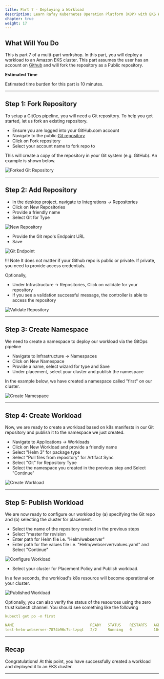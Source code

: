 ```yaml
---
title: Part 7 - Deploying a Workload 
description: Learn Rafay Kubernetes Operation Platform (KOP) with EKS Workshop. Rafay is a SaaS-first Kubernetes Operations Platform with enterprise-class scalability. 
chapter: true
weight: 17
---
```


## What Will You Do

This is part 7 of a multi-part workshop.  In this part, you will deploy a workload to an Amazon EKS cluster. This part assumes the user has an account on [Github](https://www.github.com) and will fork the repository as a Public repository. 

**Estimated Time**

Estimated time burden for this part is 10 minutes. 

---

## Step 1: Fork Repository 

To setup a GitOps pipeline, you will need a Git repository. To help you get started, let us fork an existing repository. 

- Ensure you are logged into your GitHub.com account 
- Navigate to the public [Git repository](https://github.com/RafaySystems/demo-apps)
- Click on Fork repository 
- Select your account name to fork repo to 

This will create a copy of the repository in your Git system (e.g. GitHub). An example is shown below.

![Forked Git Repository](/040_modules/img/part7/forked_repo.png)

---

## Step 2: Add Repository

- In the desktop project, navigate to Integrations -> Repositories
- Click on New Repositories
- Provide a friendly name
- Select Git for Type

![New Repository](/040_modules/img/part7/new_repo.png)

- Provide the Git repo's Endpoint URL 
- Save 

![Git Endpoint](/040_modules/img/part7/configure_repo.png)

!!! Note
    It does not matter if your Github repo is public or private. If private, you need to provide access credentials. 

Optionally, 

- Under Infrastructure -> Repositories, Click on validate for your repository 
- If you see a validation successful message, the controller is able to access the repository 

![Validate Repository](/040_modules/img/part7/validate_repo.png)

---

## Step 3: Create Namespace

We need to create a namespace to deploy our workload via the GitOps pipeline  

- Navigate to Infrastructure -> Namespaces
- Click on New Namespace
- Provide a name, select wizard for type and Save
- Under placement, select your cluster and publish the namespace 

In the example below, we have created a namespace called "first" on our cluster. 

![Create Namespace](/040_modules/img/part7/publish_namespace.png)

--- 

## Step 4: Create Workload

Now, we are ready to create a workload based on k8s manifests in our Git repository and publish it to the namespace we just created. 

- Navigate to Applications -> Workloads
- Click on New Workload and provide a friendly name
- Select "Helm 3" for package type
- Select "Pull files from repository" for Artifact Sync
- Select "Git" for Repository Type
- Select the namespace you created in the previous step and Select "Continue"

![Create Workload](/040_modules/img/part7/new_helm3_workload.png)

---

## Step 5: Publish Workload

We are now ready to configure our workload by (a) specifying the Git repo and (b) selecting the cluster for placement. 

- Select the name of the repository created in the previous steps
- Select "master for revision 
- Enter path for Helm file i.e. "Helm/webserver" 
- Enter path for the values file i.e. "Helm/webserver/values.yaml" and Select "Continue"

![Configure Workload](/040_modules/img/part7/config_helm3_workload.png)


- Select your cluster for Placement Policy and Publish workload. 

In a few seconds, the workload's k8s resource will become operational on your cluster. 

![Published Workload](/040_modules/img/part7/published_helm3_workload.png)

Optionally, you can also verify the status of the resources using the zero trust kubectl channel. You should see something like the following 

``` yaml
kubectl get po -n first

NAME                                   READY   STATUS    RESTARTS   AGE
test-helm-webserver-7874b96c7c-tzpqt   2/2     Running   0          10s
```

--- 

## Recap

Congratulations! At this point, you have successfully created a workload and deployed it to an EKS cluster.  

---
